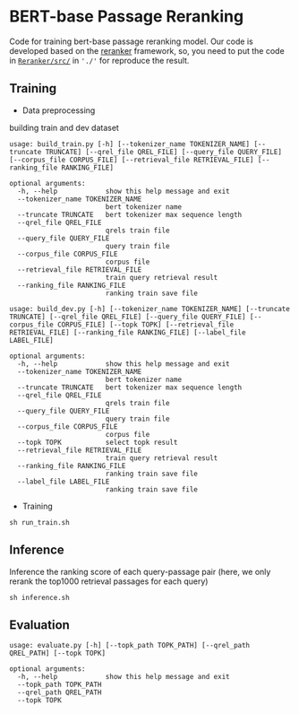 # BERT-base Passage Reranking

Code for training bert-base passage reranking model. Our code is developed based on the [reranker](https://github.com/luyug/Reranker) framework, so, you need to put the code in [```Reranker/src/```](https://github.com/luyug/Reranker/tree/main/src) in ```'./'``` for reproduce the result.

## Training

- Data preprocessing

building train and dev dataset
```
usage: build_train.py [-h] [--tokenizer_name TOKENIZER_NAME] [--truncate TRUNCATE] [--qrel_file QREL_FILE] [--query_file QUERY_FILE] [--corpus_file CORPUS_FILE] [--retrieval_file RETRIEVAL_FILE] [--ranking_file RANKING_FILE]

optional arguments:
  -h, --help            show this help message and exit
  --tokenizer_name TOKENIZER_NAME
                        bert tokenizer name
  --truncate TRUNCATE   bert tokenizer max sequence length
  --qrel_file QREL_FILE
                        qrels train file
  --query_file QUERY_FILE
                        query train file
  --corpus_file CORPUS_FILE
                        corpus file
  --retrieval_file RETRIEVAL_FILE
                        train query retrieval result
  --ranking_file RANKING_FILE
                        ranking train save file
```

```
usage: build_dev.py [-h] [--tokenizer_name TOKENIZER_NAME] [--truncate TRUNCATE] [--qrel_file QREL_FILE] [--query_file QUERY_FILE] [--corpus_file CORPUS_FILE] [--topk TOPK] [--retrieval_file RETRIEVAL_FILE] [--ranking_file RANKING_FILE] [--label_file LABEL_FILE]

optional arguments:
  -h, --help            show this help message and exit
  --tokenizer_name TOKENIZER_NAME
                        bert tokenizer name
  --truncate TRUNCATE   bert tokenizer max sequence length
  --qrel_file QREL_FILE
                        qrels train file
  --query_file QUERY_FILE
                        query train file
  --corpus_file CORPUS_FILE
                        corpus file
  --topk TOPK           select topk result
  --retrieval_file RETRIEVAL_FILE
                        train query retrieval result
  --ranking_file RANKING_FILE
                        ranking train save file
  --label_file LABEL_FILE
                        ranking train save file
```

- Training
```
sh run_train.sh
```

## Inference

Inference the ranking score of each query-passage pair (here, we only rerank the top1000 retrieval passages for each query)
```
sh inference.sh
```

## Evaluation
```
usage: evaluate.py [-h] [--topk_path TOPK_PATH] [--qrel_path QREL_PATH] [--topk TOPK]

optional arguments:
  -h, --help            show this help message and exit
  --topk_path TOPK_PATH
  --qrel_path QREL_PATH
  --topk TOPK
```
